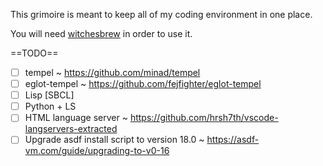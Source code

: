 This grimoire is meant to keep all of my coding environment in one place.

You will need [witchesbrew](https://github.com/globz/witchesbrew) in order to use it.


==TODO==

- [ ] tempel ~ https://github.com/minad/tempel
- [ ] eglot-tempel ~ https://github.com/fejfighter/eglot-tempel
- [ ] Lisp [SBCL]
- [ ] Python + LS
- [ ] HTML language server ~ https://github.com/hrsh7th/vscode-langservers-extracted
- [ ] Upgrade asdf install script to version 18.0 ~ https://asdf-vm.com/guide/upgrading-to-v0-16
